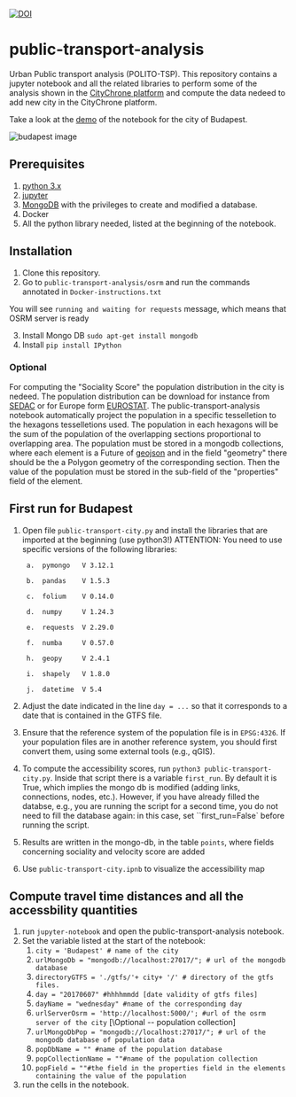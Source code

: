 [![DOI](https://zenodo.org/badge/104480172.svg)](https://zenodo.org/badge/latestdoi/104480172)
# public-transport-analysis
Urban Public transport analysis (POLITO-TSP).
This repository contains a jupyter notebook and all the related libraries to perform some of the analysis shown  in the <a href="http://citychrone.org" target="_blank">CityChrone platform</a> and compute the data nedeed to add new city in the CityChrone platform.

Take a look at the <a href="http://nbviewer.jupyter.org/github/ocadni/public-transport-analysis/blob/master/public-transport-city.ipynb" target="_blank">demo</a> of the notebook for the city of Budapest.

![budapest image](./budapest.png)

## Prerequisites
1. [python 3.x](https://www.python.org/download/releases/3.0/)
1. [jupyter](http://jupyter.org/)
1. [MongoDB](https://www.mongodb.com/download-center#community) with the privileges to create and modified a database.
1. Docker
1. All the python library needed, listed at the beginning of the notebook.


## Installation
1. Clone this repository.
2. Go to `public-transport-analysis/osrm` and run the commands annotated in `Docker-instructions.txt` 

You will see `running and waiting for requests` message, which means that OSRM server is ready

3. Install Mongo DB `sudo apt-get install mongodb`
4. Install `pip install IPython`


### Optional
For computing the "Sociality Score" the population distribution in the city is nedeed. The population distribution can be download for instance from [SEDAC](https://sedac.ciesin.columbia.edu/data/set/gpw-v4-population-density-rev11/data-download) or for Europe form [EUROSTAT](https://ec.europa.eu/eurostat/web/gisco/geodata/reference-data/population-distribution-demography/geostat). The public-transport-analysis notebook automatically project the population in a specific tesselletion to the hexagons tesselletions used. The population in each hexagons will be the sum of the population of the overlapping sections proportional to overlapping area.
The population must be stored in a mongodb collections, where each element is a Future of [geojson](https://docs.mongodb.com/manual/reference/geojson/) and in the field "geometry" there should be the a Polygon geometry of the corresponding section. Then the value of the population must be stored in the sub-field of the "properties" field of the element.

## First run for Budapest

1. Open file `public-transport-city.py` and install the libraries that are imported at the beginning (use python3!)
     ATTENTION: You need to use specific versions of the following libraries:

		a.	pymongo   V 3.12.1

		b.	pandas    V 1.5.3

		c.	folium    V 0.14.0 

		d.	numpy     V 1.24.3 

		e.	requests  V 2.29.0

		f.	numba     V 0.57.0

		h.	geopy     V 2.4.1

		i.	shapely   V 1.8.0

		j.	datetime  V 5.4

2. Adjust the date indicated in the line `day = ...` so that it corresponds to a date that is contained in the GTFS file.

3. Ensure that the reference system of the population file is in `EPSG:4326`. If your population files are in another reference system, you should first convert them, using some external tools (e.g., qGIS).

4. To compute the accessibility scores, run `python3 public-transport-city.py`. Inside that script there is a variable `first_run`. By default it is True, which implies the mongo db is modified (adding links, connections, nodes, etc.). However, if you have already filled the databse, e.g., you are running the script for a second time, you do not need to fill the database again: in this case, set ``first_run=False` before running the script.

5. Results are written in the mongo-db, in the table `points`, where fields concerning sociality and velocity score are added

6. Use `public-transport-city.ipnb` to visualize the accessibility map
    
## Compute travel time distances and all the accessbility quantities
1. run ```jupyter-notebook``` and open the public-transport-analysis notebook.
1. Set the variable listed at the start of the notebook:
	1. ```city = 'Budapest' # name of the city```
	2. ```urlMongoDb = "mongodb://localhost:27017/"; # url of the mongodb database```
	3. ```directoryGTFS = './gtfs/'+ city+ '/' # directory of the gtfs files.```
	4. ```day = "20170607" #hhhhmmdd [date validity of gtfs files]```
	5. ```dayName = "wednesday" #name of the corresponding day```
	6. ```urlServerOsrm = 'http://localhost:5000/'; #url of the osrm server of the city```
    \[\Optional -- population collection]
    7. ```urlMongoDbPop = "mongodb://localhost:27017/"; # url of the mongodb database of population data```
    8. ```popDbName = "" #name of the population database```
    9. ```popCollectionName = ""#name of the population collection```
    10. ```popField = ""#the field in the properties field in the elements containing the value of the population```
1. run the cells in the notebook.




